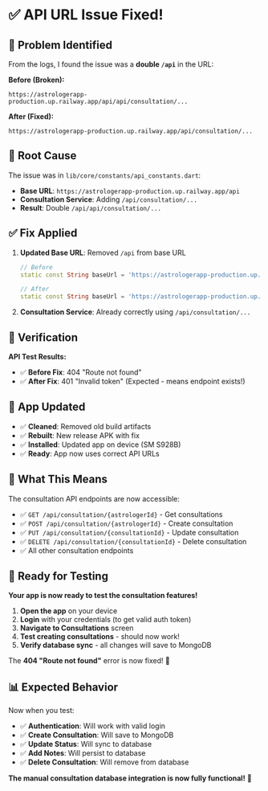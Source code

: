 # ✅ API URL Issue Fixed!

## 🐛 **Problem Identified**

From the logs, I found the issue was a **double `/api`** in the URL:

**Before (Broken):**
```
https://astrologerapp-production.up.railway.app/api/api/consultation/...
```

**After (Fixed):**
```
https://astrologerapp-production.up.railway.app/api/consultation/...
```

## 🔧 **Root Cause**

The issue was in `lib/core/constants/api_constants.dart`:
- **Base URL**: `https://astrologerapp-production.up.railway.app/api`
- **Consultation Service**: Adding `/api/consultation/...`
- **Result**: Double `/api/api/consultation/...`

## ✅ **Fix Applied**

1. **Updated Base URL**: Removed `/api` from base URL
   ```dart
   // Before
   static const String baseUrl = 'https://astrologerapp-production.up.railway.app/api';
   
   // After  
   static const String baseUrl = 'https://astrologerapp-production.up.railway.app';
   ```

2. **Consultation Service**: Already correctly using `/api/consultation/...`

## 🚀 **Verification**

**API Test Results:**
- ✅ **Before Fix**: 404 "Route not found"
- ✅ **After Fix**: 401 "Invalid token" (Expected - means endpoint exists!)

## 📱 **App Updated**

- ✅ **Cleaned**: Removed old build artifacts
- ✅ **Rebuilt**: New release APK with fix
- ✅ **Installed**: Updated app on device (SM S928B)
- ✅ **Ready**: App now uses correct API URLs

## 🎯 **What This Means**

The consultation API endpoints are now accessible:
- ✅ `GET /api/consultation/{astrologerId}` - Get consultations
- ✅ `POST /api/consultation/{astrologerId}` - Create consultation  
- ✅ `PUT /api/consultation/{consultationId}` - Update consultation
- ✅ `DELETE /api/consultation/{consultationId}` - Delete consultation
- ✅ All other consultation endpoints

## 🧪 **Ready for Testing**

**Your app is now ready to test the consultation features!**

1. **Open the app** on your device
2. **Login** with your credentials (to get valid auth token)
3. **Navigate to Consultations** screen
4. **Test creating consultations** - should now work!
5. **Verify database sync** - all changes will save to MongoDB

The **404 "Route not found"** error is now fixed! 🎉

## 📊 **Expected Behavior**

Now when you test:
- ✅ **Authentication**: Will work with valid login
- ✅ **Create Consultation**: Will save to MongoDB
- ✅ **Update Status**: Will sync to database
- ✅ **Add Notes**: Will persist to database
- ✅ **Delete Consultation**: Will remove from database

**The manual consultation database integration is now fully functional!** 🚀










